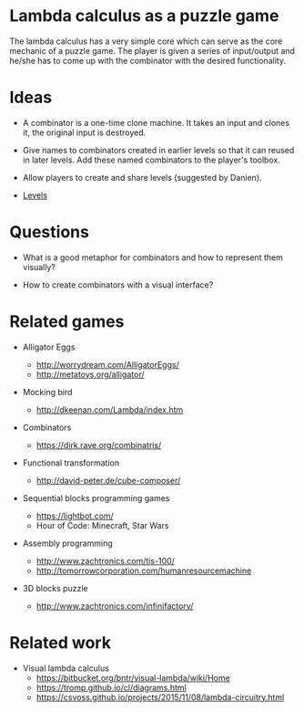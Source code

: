 # Lambda calculus as a puzzle game

The lambda calculus has a very simple core which can serve as the core mechanic
of a puzzle game. The player is given a series of input/output and he/she has
to come up with the combinator with the desired functionality.

# Ideas

* A combinator is a one-time clone machine. It takes an input and clones it, the
original input is destroyed.

* Give names to combinators created in earlier levels so that it can reused in
later levels. Add these named combinators to the player's toolbox.

* Allow players to create and share levels (suggested by Danien).

* [Levels](levels.md)

# Questions

* What is a good metaphor for combinators and how to represent them visually?

* How to create combinators with a visual interface?

# Related games

* Alligator Eggs
  * http://worrydream.com/AlligatorEggs/
  * http://metatoys.org/alligator/

* Mocking bird
  * http://dkeenan.com/Lambda/index.htm

* Combinators
  * https://dirk.rave.org/combinatris/

* Functional transformation
  * http://david-peter.de/cube-composer/

* Sequential blocks programming games
  * https://lightbot.com/
  * Hour of Code: Minecraft, Star Wars

* Assembly programming
  * http://www.zachtronics.com/tis-100/
  * http://tomorrowcorporation.com/humanresourcemachine

* 3D blocks puzzle
  * http://www.zachtronics.com/infinifactory/

# Related work

* Visual lambda calculus
  * https://bitbucket.org/bntr/visual-lambda/wiki/Home
  * https://tromp.github.io/cl/diagrams.html
  * https://csvoss.github.io/projects/2015/11/08/lambda-circuitry.html

